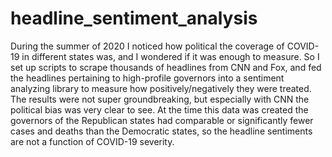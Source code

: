 # headline_sentiment_analysis
During the summer of 2020 I noticed how political the coverage of COVID-19 in different states was, and I wondered if it was enough to measure. 
So I set up scripts to scrape thousands of headlines from CNN and Fox, and fed the headlines pertaining to high-profile governors into a sentiment analyzing library to measure how positively/negatively they were treated. 
The results were not super groundbreaking, but especially with CNN the political bias was very clear to see. 
At the time this data was created the governors of the Republican states had comparable or significantly fewer cases and deaths than the Democratic states, so the headline sentiments are not a function of COVID-19 severity.

